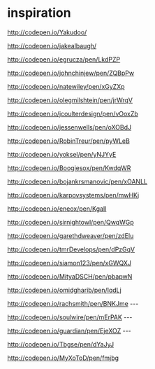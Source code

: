 # inspiration
http://codepen.io/Yakudoo/

http://codepen.io/jakealbaugh/

http://codepen.io/egrucza/pen/LkdPZP

http://codepen.io/johnchinjew/pen/ZQBpPw

http://codepen.io/natewiley/pen/xGyZXp

http://codepen.io/olegmilshtein/pen/jrWrqV

http://codepen.io/jcoulterdesign/pen/vOoxZb

http://codepen.io/jessenwells/pen/oXOBdJ

http://codepen.io/RobinTreur/pen/pyWLeB

http://codepen.io/yoksel/pen/yNJYyE

http://codepen.io/Boogiesox/pen/KwdqWR

http://codepen.io/bojankrsmanovic/pen/xOANLL

http://codepen.io/karpovsystems/pen/mwHKj

http://codepen.io/eneox/pen/KgaIl

http://codepen.io/sirnightowl/pen/QwqWGp

http://codepen.io/garethdweaver/pen/zdElu

http://codepen.io/tmrDevelops/pen/dPzGqV

http://codepen.io/siamon123/pen/xGWQXJ

http://codepen.io/MityaDSCH/pen/pbapwN

http://codepen.io/omidgharib/pen/IqdLj

http://codepen.io/rachsmith/pen/BNKJme ---

http://codepen.io/soulwire/pen/mErPAK ---

http://codepen.io/guardian/pen/EjeXOZ ---

http://codepen.io/Tbgse/pen/dYaJyJ

http://codepen.io/MyXoToD/pen/fmjbg


